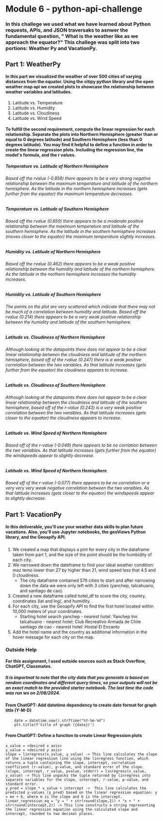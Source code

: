 # Module 6 - python-api-challenge

### In this challege we used what we have learned about Python requests, APIs, and JSON traversaks to asnwer the fundamental question, " What is the weather like as we approach the equator?" This challege was split into two portions: Weather Py and VacationPy.

## Part 1: WeatherPy
#### In this part we visualized the weather of over 500 cities of varying distances from the equator. Using the citipy python library and the open weather map api we created plots to showcase the relationship between weather variables and latitudes.

1. Latitude vs. Temperature
2. Latitude vs. Humidity
3. Latitude vs. Cloudiness
4. Latitude vs. Wind Speed

#### To fulfill the second requirement, compute the linear regression for each relationship. Separate the plots into Northern Hemisphere (greater than or equal to 0 degrees latitude) and Southern Hemisphere (less than 0 degrees latitude). You may find it helpful to define a function in order to create the linear regression plots. Including the regression line, the model's formula, and the r values.

##### Temperature vs. Latitude of Northern Hemisphere
###### Based off the rvalue (-0.856) there appears to be a very strong negative relationship between the maximum temperature and latitude of the northern hemisphere. As the latitude in the northern hemisphere increases (gets further from the equator) the maximum temperature decreases.

##### Temperature vs. Latitude of Southern Hemisphere
###### Based off the rvalue (0.650) there appears to be a moderate positive relationship between the maximum temperature and latitude of the southern hemisphere. As the latitude in the southern hemisphere increases (moves closer to the equator) the maximum temperature slightly increases.

##### Humidity vs. Latitude of Northern Hemisphere
###### Based off the rvalue (0.462) there appears to be a weak positive relationship between the humidity and latitude of the northern hemisphere. As the latitude in the northern hemisphere increases the humidity increases.

##### Humidity vs. Latitude of Southern Hemisphere
###### The points on the plot are very scattered which indicate that there may not be much of a correlation between humidity and latitude. Based off the rvalue (0.214) there appears to be a very weak positive relationship between the humidity and latitude of the southern hemisphere.

##### Latitude vs. Cloudiness of Northern Hemisphere
###### Although looking at the datapoints there does not appear to be a clear linear relationship between the cloudniess and latitude of the northern hemisphere, based off of the rvalue (0.247) there is a weak positive correlation between the two variables. As that latitude increases (gets further from the equator) the cloudiness appears to increase.

##### Latitude vs. Cloudiness of Southern Hemisphere
###### Although looking at the datapoints there does not appear to be a clear linear relationship between the cloudniess and latitude of the southern hemisphere, based off of the r-value (0.243) is a very weak positive correlation between the two varaibles. As that latitude increases (gets closer to the equator) the cloudiness appears to increase.

##### Latitude vs. Wind Speed of Northern Hemisphere
###### Based off of the r-value (-0.049) there appears to be no corrlation between the two variables. As that latitude increases (gets further from the equator) the windspeeds appear to slightly decrease.

##### Latitude vs. Wind Speed of Northern Hemisphere
###### Based off of the r-value (-0.077) there appears to be no correlation or a very very very weak negative correlation between the two varaibles. As that latitude increases (gets closer to the equator) the windspeeds appear to slightly decrease.


## Part 1: VacationPy
#### In this deliverable, you'll use your weather data skills to plan future vacations. Also, you'll use Jupyter notebooks, the geoViews Python library, and the Geoapify API.
##### 
1. We created a map that displays a pint for every city in the dataframe taken from part 1, and the size of the point should be the humbidity of each city. 
2. We narrowed down the dateframe to find your ideal weather condition: maz temo lower than 27 by higher than 21, wind speed less that 4.5 and 0 cloudiness. 
    - The city dataframe contained 576 cities to start and after narrowing down the data we were only left with 3 cities (yanchep, talcahuano, and santiago de cao).
3. Created a new dataframe called hotel_df to score the city, country, coordinates (lat and lng), and humidity. 
4. For each city, use the Geoapify API to find the first hotel located within 10,000 meters of your coordinates. 
    - Starting hotel search
        yanchep - nearest hotel: Yanchep Inn
        talcahuano - nearest hotel: Club Recreativo Armada de Chile
        santiago de cao - nearest hotel: Hostal El Encanto
5. Add the hotel name and the country as additional information in the hover message for each city on the map. 

### Outside Help
#### For this assignment, I used outside sources such as Stack Overflow, ChatGPT, Classmates.
##### It is importnat to note that the city data that you generate is based on random coordinates and different query times, so your outputs will not be an exact match to the provided starter notebook. The last time the code was run ws on 2/08/2024. 
#### From ChatGPT: Add datetime dependency to create date format for graph title (Y-M-D)
        date = datetime.now().strftime("%Y-%m-%d")
        plt.title(f'title of graph ({date})')
#### From ChatGPT: Define a function to create Linear Regression plots
    x_value = <desired x axis>
    y_value = <desired y axis>
    slope = linregress(x_value, y_value) -> This line calculates the slope of the linear regression line using the linregress function, which returns a tuple containing the slope, intercept, correlation coefficient (r-value), p-value, and standard error of the slope.
    (slope, intercept, r_value, pvalue, stderr) = linregress(x_value, y_value) -> This line unpacks the tuple returned by linregress into separate variables for the slope, intercept, r-value, p-value, and standard error.
    y_pred = slope * x_value + intercept ->  This line calculates the predicted y-values (y_pred) based on the linear regression equation: y = mx + b, where m is the slope and b is the intercept.
    linear_regression_eq = "y = " + str(round(slope,2)) + "x + " + str(round(intercept,2)) -> This line constructs a string representing the linear regression equation using the calculated slope and intercept, rounded to two decimal places.


